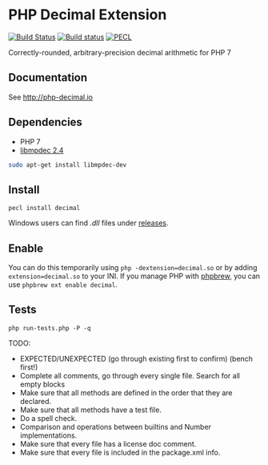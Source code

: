 # PHP Decimal Extension

[![Build Status](https://travis-ci.org/php-decimal/ext-decimal.svg?branch=master)](https://travis-ci.org/php-decimal/ext-decimal)
[![Build status](https://ci.appveyor.com/api/projects/status/lg5nw5tqgpmv1c33?svg=true)](https://ci.appveyor.com/project/rtheunissen/php-decimal)
[![PECL](https://img.shields.io/badge/PECL-1.1.0-blue.svg)](https://pecl.php.net/package/decimal)

Correctly-rounded, arbitrary-precision decimal arithmetic for PHP 7

## Documentation

See http://php-decimal.io

## Dependencies

- PHP 7
- [libmpdec 2.4](http://www.bytereef.org/mpdecimal/download.html)

```bash
sudo apt-get install libmpdec-dev
```

## Install

```
pecl install decimal
```

Windows users can find *.dll* files under [releases](https://github.com/php-decimal/ext-decimal/releases).

## Enable

You can do this temporarily using `php -dextension=decimal.so` or by adding `extension=decimal.so` to your INI. If you manage PHP with [phpbrew](https://github.com/phpbrew/phpbrew), you can use `phpbrew ext enable decimal`.

## Tests

```
php run-tests.php -P -q
```


TODO:
- EXPECTED/UNEXPECTED (go through existing first to confirm) (bench first!)
- Complete all comments, go through every single file. Search for all empty blocks
- Make sure that all methods are defined in the order that they are declared.
- Make sure that all methods have a test file.
- Do a spell check.
- Comparison and operations between builtins and Number implementations.
- Make sure that every file has a license doc comment.
- Make sure that every file is included in the package.xml info.
